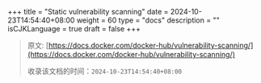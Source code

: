 +++
title = "Static vulnerability scanning"
date = 2024-10-23T14:54:40+08:00
weight = 60
type = "docs"
description = ""
isCJKLanguage = true
draft = false
+++

> 原文: [https://docs.docker.com/docker-hub/vulnerability-scanning/](https://docs.docker.com/docker-hub/vulnerability-scanning/)
>
> 收录该文档的时间：`2024-10-23T14:54:40+08:00`
